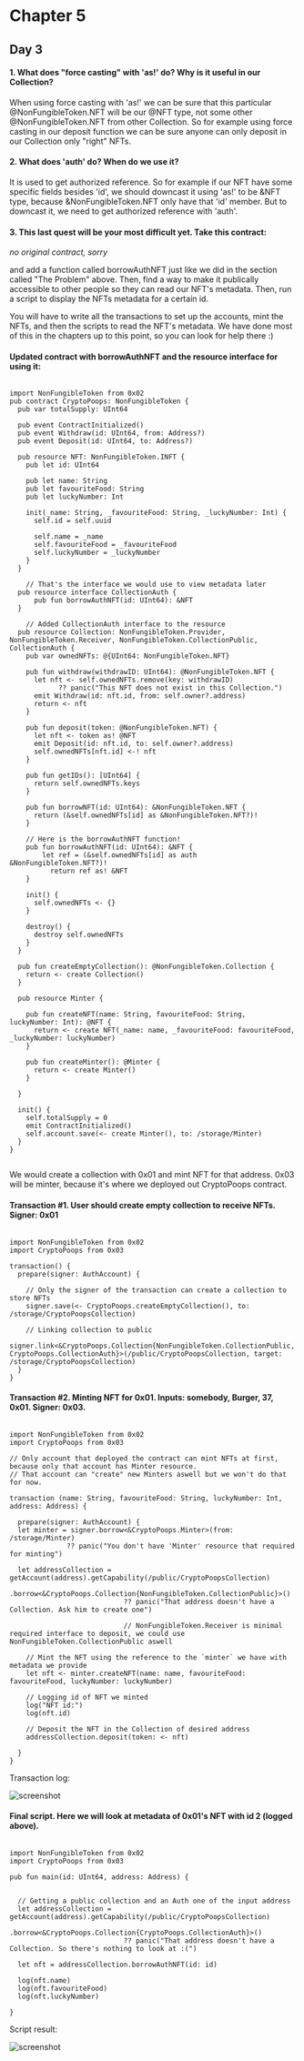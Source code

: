 # Chapter 5
## Day 3

#### 1. What does "force casting" with 'as!' do? Why is it useful in our Collection?

When using force casting with 'as!' we can be sure that this particular @NonFungibleToken.NFT will be our @NFT type, not some other @NonFungibleToken.NFT from other Collection. So for example using force casting in our deposit function we can be sure anyone can only deposit in our Collection only "right" NFTs.

#### 2. What does 'auth' do? When do we use it?

It is used to get authorized reference. So for example if our NFT have some specific fields besides 'id', we should downcast it using 'as!' to be &NFT type, because &NonFungibleToken.NFT only have that 'id' member. But to downcast it, we need to get authorized reference with 'auth'.

#### 3. This last quest will be your most difficult yet. Take this contract:

*no original contract, sorry*

and add a function called borrowAuthNFT just like we did in the section called "The Problem" above. Then, find a way to make it publically accessible to other people so they can read our NFT's metadata. Then, run a script to display the NFTs metadata for a certain id.

You will have to write all the transactions to set up the accounts, mint the NFTs, and then the scripts to read the NFT's metadata. We have done most of this in the chapters up to this point, so you can look for help there :)

#### Updated contract with borrowAuthNFT and the resource interface for using it:

```cadence

import NonFungibleToken from 0x02
pub contract CryptoPoops: NonFungibleToken {
  pub var totalSupply: UInt64

  pub event ContractInitialized()
  pub event Withdraw(id: UInt64, from: Address?)
  pub event Deposit(id: UInt64, to: Address?)

  pub resource NFT: NonFungibleToken.INFT {
    pub let id: UInt64

    pub let name: String
    pub let favouriteFood: String
    pub let luckyNumber: Int

    init(_name: String, _favouriteFood: String, _luckyNumber: Int) {
      self.id = self.uuid

      self.name = _name
      self.favouriteFood = _favouriteFood
      self.luckyNumber = _luckyNumber
    }
  }
	
	// That's the interface we would use to view metadata later
  pub resource interface CollectionAuth {
      pub fun borrowAuthNFT(id: UInt64): &NFT
  }

	// Added CollectionAuth interface to the resource
  pub resource Collection: NonFungibleToken.Provider, NonFungibleToken.Receiver, NonFungibleToken.CollectionPublic, CollectionAuth {
    pub var ownedNFTs: @{UInt64: NonFungibleToken.NFT}

    pub fun withdraw(withdrawID: UInt64): @NonFungibleToken.NFT {
      let nft <- self.ownedNFTs.remove(key: withdrawID) 
            ?? panic("This NFT does not exist in this Collection.")
      emit Withdraw(id: nft.id, from: self.owner?.address)
      return <- nft
    }

    pub fun deposit(token: @NonFungibleToken.NFT) {
      let nft <- token as! @NFT
      emit Deposit(id: nft.id, to: self.owner?.address)
      self.ownedNFTs[nft.id] <-! nft
    }

    pub fun getIDs(): [UInt64] {
      return self.ownedNFTs.keys
    }

    pub fun borrowNFT(id: UInt64): &NonFungibleToken.NFT {
      return (&self.ownedNFTs[id] as &NonFungibleToken.NFT?)!
    }
	
	// Here is the borrowAuthNFT function!
    pub fun borrowAuthNFT(id: UInt64): &NFT {
        let ref = (&self.ownedNFTs[id] as auth &NonFungibleToken.NFT?)!
          return ref as! &NFT
    }

    init() {
      self.ownedNFTs <- {}
    }

    destroy() {
      destroy self.ownedNFTs
    }
  }

  pub fun createEmptyCollection(): @NonFungibleToken.Collection {
    return <- create Collection()
  }

  pub resource Minter {

    pub fun createNFT(name: String, favouriteFood: String, luckyNumber: Int): @NFT {
      return <- create NFT(_name: name, _favouriteFood: favouriteFood, _luckyNumber: luckyNumber)
    }

    pub fun createMinter(): @Minter {
      return <- create Minter()
    }

  }

  init() {
    self.totalSupply = 0
    emit ContractInitialized()
    self.account.save(<- create Minter(), to: /storage/Minter)
  }
}


```

We would create a collection with 0x01 and mint NFT for that address. 0x03 will be minter, because it's where we deployed out CryptoPoops contract.

#### Transaction #1. User should create empty collection to receive NFTs. Signer: 0x01

```cadence

import NonFungibleToken from 0x02
import CryptoPoops from 0x03

transaction() {
  prepare(signer: AuthAccount) {

    // Only the signer of the transaction can create a collection to store NFTs
    signer.save(<- CryptoPoops.createEmptyCollection(), to: /storage/CryptoPoopsCollection)

    // Linking collection to public
    signer.link<&CryptoPoops.Collection{NonFungibleToken.CollectionPublic, CryptoPoops.CollectionAuth}>(/public/CryptoPoopsCollection, target: /storage/CryptoPoopsCollection)
  }
}

```

#### Transaction #2. Minting NFT for 0x01. Inputs: somebody, Burger, 37, 0x01. Signer: 0x03.

```cadence

import NonFungibleToken from 0x02
import CryptoPoops from 0x03

// Only account that deployed the contract can mint NFTs at first, because only that account has Minter resource.
// That account can "create" new Minters aswell but we won't do that for now.

transaction (name: String, favouriteFood: String, luckyNumber: Int, address: Address) {

  prepare(signer: AuthAccount) {
  let minter = signer.borrow<&CryptoPoops.Minter>(from: /storage/Minter)
              ?? panic("You don't have 'Minter' resource that required for minting")

  let addressCollection = getAccount(address).getCapability(/public/CryptoPoopsCollection)
                            .borrow<&CryptoPoops.Collection{NonFungibleToken.CollectionPublic}>() 
                            ?? panic("That address doesn't have a Collection. Ask him to create one")

                            // NonFungibleToken.Receiver is minimal required interface to deposit, we could use NonFungibleToken.CollectionPublic aswell

    // Mint the NFT using the reference to the `minter` we have with metadata we provide
    let nft <- minter.createNFT(name: name, favouriteFood: favouriteFood, luckyNumber: luckyNumber)
    
    // Logging id of NFT we minted
    log("NFT id:")
    log(nft.id)

    // Deposit the NFT in the Collection of desired address
    addressCollection.deposit(token: <- nft)

  }
}

```

Transaction log:

<img src="../images/ch5/transaction_log.png" alt="screenshot" size="250" />

#### Final script. Here we will look at metadata of 0x01's NFT with id 2 (logged above).

```cadence

import NonFungibleToken from 0x02
import CryptoPoops from 0x03

pub fun main(id: UInt64, address: Address) {


  // Getting a public collection and an Auth one of the input address
  let addressCollection = getAccount(address).getCapability(/public/CryptoPoopsCollection)
                            .borrow<&CryptoPoops.Collection{CryptoPoops.CollectionAuth}>() 
                            ?? panic("That address doesn't have a Collection. So there's nothing to look at :(")

  let nft = addressCollection.borrowAuthNFT(id: id)

  log(nft.name)
  log(nft.favouriteFood)
  log(nft.luckyNumber)

}

```

Script result:

<img src="../images/ch5/script_result.png" alt="screenshot" size="250" />